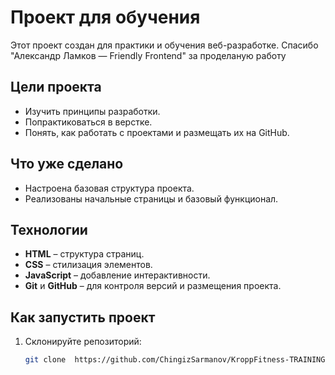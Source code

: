 # Проект для обучения
Этот проект создан для практики и обучения веб-разработке. 
Спасибо "Александр Ламков — Friendly Frontend" за проделаную работу 
## Цели проекта

- Изучить принципы разработки.
- Попрактиковаться в верстке.
- Понять, как работать с проектами и размещать их на GitHub.

## Что уже сделано

- Настроена базовая структура проекта.
- Реализованы начальные страницы и базовый функционал.

## Технологии

- **HTML** – структура страниц.
- **CSS** – стилизация элементов.
- **JavaScript** – добавление интерактивности.
- **Git** и **GitHub** – для контроля версий и размещения проекта.

## Как запустить проект

1. Склонируйте репозиторий:
   ```bash
   git clone  https://github.com/ChingizSarmanov/KroppFitness-TRAINING
